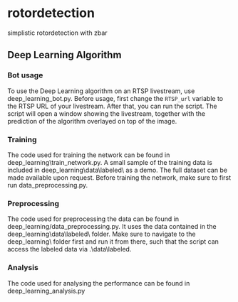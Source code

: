# rotordetection
simplistic rotordetection with zbar


## Deep Learning Algorithm

### Bot usage
To use the Deep Learning algorithm on an RTSP livestream, use deep_learning_bot.py. Before usage, first change the `RTSP_url` variable to the RTSP URL of your livestream.
After that, you can run the script. The script will open a window showing the livestream, together with the prediction of the algorithm overlayed on top of the image.

### Training
The code used for training the network can be found in deep_learning\train_network.py. A small sample of the training data is included in deep_learning\data\labeled\ as a demo. 
The full dataset can be made available upon request. Before training the network, make sure to first run data_preprocessing.py.

### Preprocessing
The code used for preprocessing the data can be found in deep_learning/data_preprocessing.py. It uses the data contained in the deep_learning\data\labeled\ folder. 
Make sure to navigate to the deep_learning\ folder first and run it from there, such that the script can access the labeled data via .\data\labeled\.

### Analysis
The code used for analysing the performance can be found in deep_learning_analysis.py
